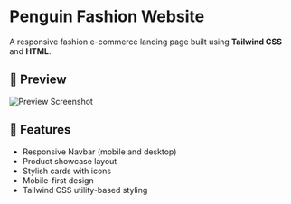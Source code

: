 # Penguin Fashion Website

A responsive fashion e-commerce landing page built using **Tailwind CSS** and **HTML**.

## 📸 Preview

![Preview Screenshot](images/penguin-fashion.png)

## 🚀 Features

- Responsive Navbar (mobile and desktop)
- Product showcase layout
- Stylish cards with icons
- Mobile-first design
- Tailwind CSS utility-based styling

